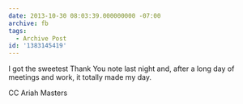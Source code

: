 ```yaml
---
date: 2013-10-30 08:03:39.000000000 -07:00
archive: fb
tags: 
  - Archive Post
id: '1383145419'
---
```


I got the sweetest Thank You note last night and, after a long day of meetings and work, it totally made my day.

CC Ariah Masters
